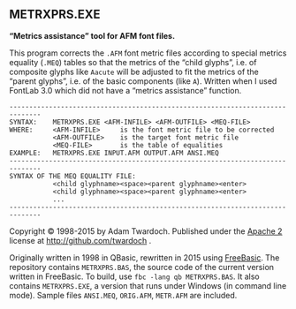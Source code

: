 ## METRXPRS.EXE
**“Metrics assistance” tool for AFM font files.**

This program corrects the `.AFM` font metric files according to special metrics equality (`.MEQ`) tables so that the metrics of the “child glyphs”, i.e. of composite glyphs like `Aacute` will be adjusted to fit the metrics of the “parent glyphs”, i.e. of the basic components (like `A`). Written when I used FontLab 3.0 which did not have a “metrics assistance” function. 
```
------------------------------------------------------------------------------
SYNTAX:    METRXPRS.EXE <AFM-INFILE> <AFM-OUTFILE> <MEQ-FILE>
WHERE:     <AFM-INFILE>     is the font metric file to be corrected
           <AFM-OUTFILE>    is the target font metric file
           <MEQ-FILE>       is the table of equalities
EXAMPLE:   METRXPRS.EXE INPUT.AFM OUTPUT.AFM ANSI.MEQ
------------------------------------------------------------------------------
SYNTAX OF THE MEQ EQUALITY FILE:
           <child glyphname><space><parent glyphname><enter>
           <child glyphname><space><parent glyphname><enter>
           ...
------------------------------------------------------------------------------
```

Copyright © 1998-2015 by Adam Twardoch. Published under the [Apache 2](/LICENSE) license at http://github.com/twardoch . 

Originally written in 1998 in QBasic, rewritten in 2015 using [FreeBasic](http://www.freebasic.net/). The repository contains `METRXPRS.BAS`, the source code of the current version written in FreeBasic. To build, use `fbc -lang qb METRXPRS.BAS`. It also contains `METRXPRS.EXE`, a version that runs under Windows (in command line mode). Sample files `ANSI.MEQ`, `ORIG.AFM`, `METR.AFM` are included. 
